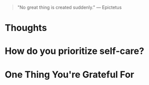 
> \"No great thing is created suddenly.\" — Epictetus

# Thoughts

# How do you prioritize self-care?

# One Thing You're Grateful For

